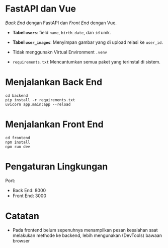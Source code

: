 # FastAPI dan Vue

*Back End* dengan FastAPI dan *Front End* dengan Vue.
- **Tabel `users`**: field `name`, `birth_date`, dan `id` unik.
- **Tabel `user_images`**: Menyimpan gambar yang di upload relasi ke `user_id`.

- Tidak menggunakn Virtual Environment `.venv`
- `requirements.txt` Mencantumkan semua paket yang terinstal di sistem.

# Menjalankan Back End
```bach
cd backend
pip install -r requirements.txt
uvicorn app.main:app --reload
```

# Menjalankan Front End
```bach
cd frontend
npm install
npm run dev
```

# Pengaturan Lingkungan
Port:
 - Back End: 8000
 - Front End: 3000

# Catatan
  - Pada frontend belum sepenuhnya menampilkan pesan kesalahan saat melakukan methode ke backend, lebih mengunakan (DevTools) bawaan browser
